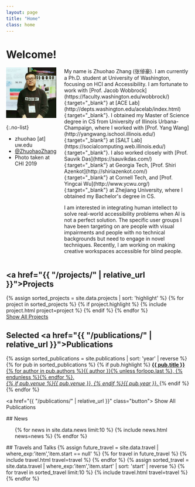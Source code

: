 ```yaml
---
layout: page
title: "Home"
class: home
---
```


# Welcome!

<div class="columns" markdown="1">

<div class="me" markdown="1">
<picture>
  <img
    src='/images/zhuohao.jpg'
    alt='Zhuohao Zhang at CHI 2019 standing in front of a poster, wearing a black sweater.'>
</picture>

{:.no-list}
* <i class="fas fa-envelope" aria-hidden="true"></i> zhuohao [at] uw.edu
* <i class="fab fa-twitter" aria-hidden="true"></i> <a href="https://twitter.com/ZhuohaoZhang" target= "_blank"> @ZhuohaoZhang</a>
* Photo taken at CHI 2019
</div>

<div class="intro" markdown="1">
My name is Zhuohao Zhang (张倬豪). I am currently a Ph.D. student at University of Washington, focusing on HCI and Accessibility. I am fortunate to work with [Prof. Jacob Wobbrock](https://faculty.washington.edu/wobbrock/){:target="_blank"} at [ACE Lab](http://depts.washington.edu/acelab/index.html){:target="_blank"}. I obtained my Master of Science degree in CS from University of Illinois Urbana-Champaign, where I worked with [Prof. Yang Wang](http://yangwang.ischool.illinois.edu/){:target="_blank"} at [SALT Lab](https://socialcomputing.web.illinois.edu/){:target="_blank"}. I also worked closely with [Prof. Sauvik Das](https://sauvikdas.com/){:target="_blank"} at Georgia Tech, [Prof. Shiri Azenkot](http://shiriazenkot.com/){:target="_blank"} at Cornell Tech, and [Prof. Yingcai Wu](http://www.ycwu.org/){:target="_blank"} at Zhejiang University, where I obtained my Bachelor's degree in CS. 

I am interested in integrating human intellect to solve real-world accessibility problems when AI is not a perfect solution. The specific user groups I have been targeting on are people with visual impairments and people with no technical backgrounds but need to engage in novel techniques. Recently, I am working on making creative workspaces accessible for blind people.
</div>

</div>

## <a href="{{ "/projects/" | relative_url }}">Projects</a>

<div class="featured-projects">
  {% assign sorted_projects = site.data.projects | sort: 'highlight' %}
  {% for project in sorted_projects %}
    {% if project.highlight %}
      {% include project.html project=project %}
    {% endif %}
  {% endfor %}
</div>
<a href="{{ "/projects/" | relative_url }}" class="button">
  <i class="fas fa-chevron-circle-right"></i>
  Show All Projects
</a>

## Selected <a href="{{ "/publications/" | relative_url }}">Publications</a>

<div class="featured-publications">
  {% assign sorted_publications = site.publications | sort: 'year' | reverse %}
  {% for pub in sorted_publications %}
    {% if pub.highlight %}
      <a href="{{ pub.pdf }}" class="publication" target="_blank">
        <strong>{{ pub.title }}</strong><br/>
        <span class="authors">{% for author in pub.authors %}{{ author }}{% unless forloop.last %}, {% endunless %}{% endfor %}</span>. <br/>
        <i>{% if pub.venue %}{{ pub.venue }}, {% endif %}{{ pub.year }}</i>.
        <!-- {% for award in pub.awards %}<br/><span class="award"><i class="fas fa-{% if award == "Best Paper Award" %}trophy{% else %}award{% endif %}" aria-hidden="true"></i> {{ award }}</span>{% endfor %} -->
      </a>
    {% endif %}
  {% endfor %}
</div>

<a href="{{ "/publications/" | relative_url }}" class="button">
  <i class="fas fa-chevron-circle-right"></i>
  Show All Publications
</a>

<div class="news-travel" markdown="1">

<div class="news" markdown="1">
## News

<ul>
{% for news in site.data.news limit:10 %}
  {% include news.html news=news %}
{% endfor %}
</ul>

</div>

<div class="travel" markdown="1">
## Travels and Talks

<table>
<tbody>
{% assign future_travel = site.data.travel | where_exp:'item','item.start == null' %}
{% for travel in future_travel %}
  {% include travel.html travel=travel %}
{% endfor %}
{% assign sorted_travel = site.data.travel | where_exp:'item','item.start' | sort: 'start' | reverse %}
{% for travel in sorted_travel limit:10 %}
  {% include travel.html travel=travel %}
{% endfor %}
</tbody>
</table>

</div>

</div>